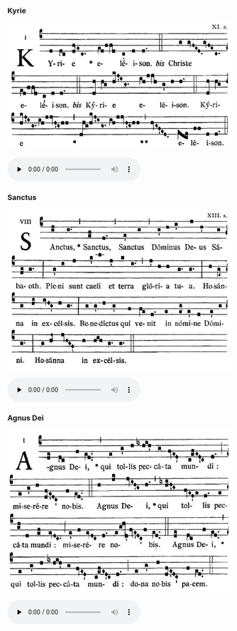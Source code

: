 ### Kyrie

![](images/mass-xiii-kyrie.jpg)

<audio src="https://www.ccwatershed.org/audio/djc_13_kyrie_mp3_1/download/" preload="none" controls="controls"></audio>

### Sanctus

![](images/mass-xiii-sanctus.jpg)

<audio src="https://www.ccwatershed.org/audio/djc_13_sanctus_mp3_1/download/" preload="none" controls="controls"></audio>

### Agnus Dei

![](images/mass-xiii-agnus.jpg)

<audio src="https://www.ccwatershed.org/audio/djc_13_agnus_mp3_1/download/" preload="none" controls="controls"></audio>
